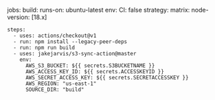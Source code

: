 jobs:
  build:
    runs-on: ubuntu-latest
    env:
      CI: false
    strategy:
      matrix:
        node-version: [18.x]

    steps:
      - uses: actions/checkout@v1
      - run: npm install --legacy-peer-deps
      - run: npm run build
      - uses: jakejarvis/s3-sync-action@master
        env:
          AWS_S3_BUCKET: ${{ secrets.S3BUCKETNAME }}
          AWS_ACCESS_KEY_ID: ${{ secrets.ACCESSKEYID }}
          AWS_SECRET_ACCESS_KEY: ${{ secrets.SECRETACCESSKEY }}
          AWS_REGION: "us-east-1"
          SOURCE_DIR: "build"